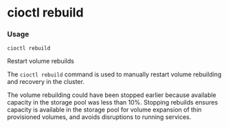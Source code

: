 # cioctl rebuild

<h3>Usage</h3>

`cioctl rebuild`

Restart volume rebuilds

The `cioctl rebuild` command is used to manually restart volume rebuilding and recovery in the cluster.

The volume rebuilding could have been stopped earlier because available capacity in the storage pool was less than 10%. Stopping rebuilds ensures capacity is available in the storage pool for volume expansion of thin provisioned volumes, and avoids disruptions to running services.
